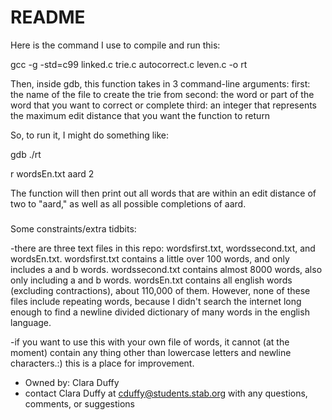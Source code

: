 # README #

Here is the command I use to compile and run this:

gcc -g -std=c99 linked.c trie.c autocorrect.c leven.c -o rt

Then, inside gdb, this function takes in 3 command-line arguments:
first: the name of the file to create the trie from
second: the word or part of the word that you want to correct or complete
third: an integer that represents the maximum edit distance that you want the function to return

So, to run it, I might do something like:

gdb ./rt

r wordsEn.txt aard 2

The function will then print out all words that are within an edit distance of two to "aard," as well as all possible completions of aard. 

###
Some constraints/extra tidbits:

-there are three text files in this repo: wordsfirst.txt, wordssecond.txt, and wordsEn.txt. wordsfirst.txt contains a little over 100 words, and only includes a and b words. wordssecond.txt contains almost 8000 words, also only including a and b words. wordsEn.txt contains all english words (excluding contractions), about 110,000 of them. However, none of these files include repeating words, because I didn't search the internet long enough to find a newline divided dictionary of many words in the english language.

-if you want to use this with your own file of words, it cannot (at the moment) contain any thing other than lowercase letters and newline characters.:) this is a place for improvement.

* Owned by: Clara Duffy
* contact Clara Duffy at cduffy@students.stab.org with any questions, comments, or suggestions